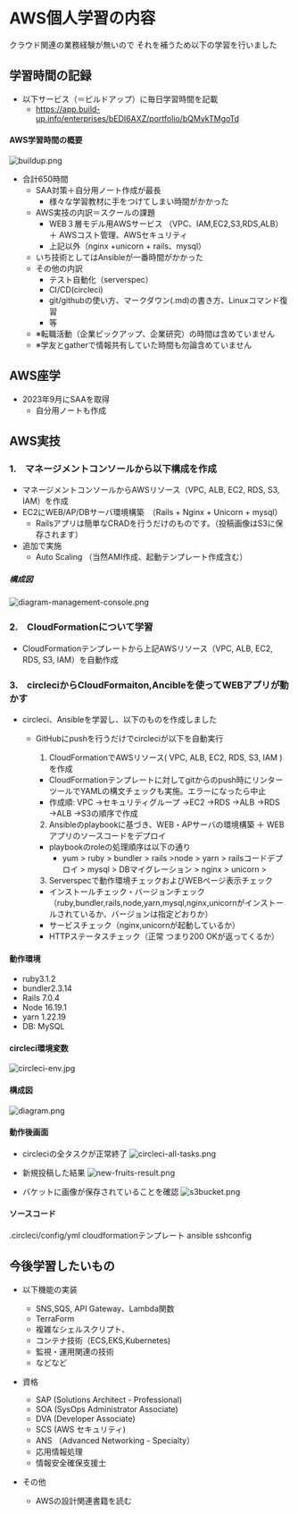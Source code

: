 # AWS個人学習の内容
クラウド関連の業務経験が無いので
それを補うため以下の学習を行いました

## 学習時間の記録
- 以下サービス（＝ビルドアップ）に毎日学習時間を記載
  - https://app.build-up.info/enterprises/bEDI6AXZ/portfolio/bQMykTMgoTd

#### AWS学習時間の概要
![buildup.png](./images/buildup.png)

- 合計650時間
  - SAA対策＋自分用ノート作成が最長
    - 様々な学習教材に手をつけてしまい時間がかかった
  - AWS実技の内訳＝スクールの課題　
    - WEB３層モデル用AWSサービス （VPC、IAM,EC2,S3,RDS,ALB）＋ AWSコスト管理、AWSセキュリティ
    - 上記以外（nginx +unicorn + rails、mysql）
  - いち技術としてはAnsibleが一番時間がかかった
  - その他の内訳
    - テスト自動化（serverspec）
    - CI/CD(circleci) 
    - git/githubの使い方、マークダウン(.md)の書き方、Linuxコマンド復習
    - 等
  - ※転職活動（企業ピックアップ、企業研究）の時間は含めていません
  - ※学友とgatherで情報共有していた時間も勿論含めていません


## AWS座学
- 2023年9月にSAAを取得
  - 自分用ノートも作成

## AWS実技

### 1.　マネージメントコンソールから以下構成を作成

- マネージメントコンソールからAWSリソース（VPC, ALB, EC2, RDS, S3, IAM）を作成
- EC2にWEB/AP/DBサーバ環境構築　（Rails + Nginx + Unicorn + mysql）
  - Railsアプリは簡単なCRADを行うだけのものです。（投稿画像はS3に保存されます）   
- 追加で実施
  - Auto Scaling （当然AMI作成、起動テンプレート作成含む）

##### 構成図
![diagram-management-console.png](./images/diagram-management-console.png)

### 2.　CloudFormationについて学習
- CloudFormationテンプレートから上記AWSリソース（VPC, ALB, EC2, RDS, S3, IAM）を自動作成

### 3.　circleciからCloudFormaiton,Ancibleを使ってWEBアプリが動かす
- circleci、Ansibleを学習し、以下のものを作成しました

  - GitHubにpushを行うだけでcircleciが以下を自動実行

    1. CloudFormationでAWSリソース( VPC, ALB, EC2, RDS, S3, IAM ) を作成
      - CloudFormationテンプレートに対してgitからのpush時にリンターツールでYAMLの構文チェックも実施。エラーになったら中止
      - 作成順: VPC →セキュリティグループ →EC2 →RDS →ALB →RDS →ALB →S3の順序で作成
    2. Ansibleのplaybookに基づき、WEB・APサーバの環境構築 ＋ WEBアプリのソースコードをデプロイ
      - playbookのroleの処理順序は以下の通り
        - yum > ruby > bundler > rails >node > yarn > railsコードデプロイ > mysql > DBマイグレーション > nginx > unicorn >
    3. Serverspecで動作環境チェックおよびWEBページ表示チェック
      - インストールチェック・バージョンチェック（ruby,bundler,rails,node,yarn,mysql,nginx,unicornがインストールされているか、バージョンは指定どおりか）
      - サービスチェック（nginx,unicornが起動しているか）
      - HTTPステータスチェック（正常 つまり200 OKが返ってくるか）

#### 動作環境
- ruby3.1.2
- bundler2.3.14
- Rails 7.0.4
- Node 16.19.1
- yarn 1.22.19
- DB: MySQL

#### circleci環境変数
![circleci-env.jpg](./images/circleci-env.jpg)


#### 構成図
![diagram.png](./images/diagram.png)

#### 動作後画面
- circleciの全タスクが正常終了
![circleci-all-tasks.png](./images/circleci-all-tasks.png)

- 新規投稿した結果
![new-fruits-result.png](./images/new-fruits-result.png)


- バケットに画像が保存されていることを確認
![s3bucket.png](./images/s3bucket.png)



#### ソースコード

.circleci/config/yml
cloudformationテンプレート
ansible
sshconfig


## 今後学習したいもの
- 以下機能の実装
  - SNS,SQS, API Gateway、Lambda関数
  - TerraForm
  - 複雑なシェルスクリプト、
  - コンテナ技術（ECS,EKS,Kubernetes)
  - 監視・運用関連の技術
  - などなど


- 資格
  - SAP (Solutions Architect - Professional)
  - SOA (SysOps Administrator Associate)
  - DVA (Developer Associate)
  - SCS (AWS セキュリティ)
  - ANS （Advanced Networking - Specialty）
  - 応用情報処理
  - 情報安全確保支援士

- その他
  - AWSの設計関連書籍を読む

